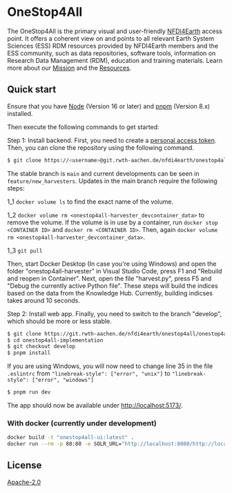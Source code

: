 # OneStop4All
The OneStop4All is the primary visual and user-friendly [NFDI4Earth](https://www.nfdi4earth.de/) access point. It offers a coherent view on and points to all relevant Earth System Sciences (ESS) RDM resources provided by NFDI4Earth members and the ESS community, such as data repositories, software tools, information on Research Data Management (RDM), education and training materials. Learn more about our [Mission](https://nfdi4earth.de/about-us) and the [Resources](https://nfdi4earth.de/2facilitate/onestop4all).

## Quick start

Ensure that you have [Node](https://nodejs.org/en/) (Version 16 or later) and [pnpm](https://pnpm.io/) (Version 8.x) installed.

Then execute the following commands to get started:

Step 1: Install backend. First, you need to create a [personal access token](https://docs.gitlab.com/ee/user/profile/personal_access_tokens.html#clone-repository-using-personal-access-token). Then, you can clone the repository using the following command.  
```bash
$ git clone https://<username>@git.rwth-aachen.de/nfdi4earth/onestop4all/onestop4all-harvester.git
```
The stable branch is `main` and current developments can be seen in `feature/new_harvesters`. Updates in the main branch require the following steps:

1_1 `docker volume ls` to find the exact name of the volume.

1_2 `docker volume rm <onestop4all-harvester_devcontainer_data>` to remove the volume. If the volume is in use by a container, run `docker stop <CONTAINER ID>` and `docker rm <CONTAINER ID>`. Then, again `docker volume rm <onestop4all-harvester_devcontainer_data>`.

1_3 `git pull`

Then, start Docker Desktop (In case you're using Windows) and open the folder "onestop4all-harvester" in Visual Studio Code, press F1 and "Rebuild and reopen in Container".
Next, open the file "harvest.py", press F5 and "Debug the currently active Python file". These steps will build the indices based on the data from the Knowledge Hub. Currently, building indicses takes around 10 seconds.

Step 2: Install web app. Finally, you need to switch to the branch "develop", which should be more or less stable. 
```bash
$ git clone https://git.rwth-aachen.de/nfdi4earth/onestop4all/onestop4all-implementation.git
$ cd onestop4all-implementation
$ git checkout develop
$ pnpm install
```
If you are using Windows, you will now need to change line 35 in the file `.eslintrc` from `"linebreak-style": ["error", "unix"]` to `"linebreak-style": ["error", "windows"]`
```bash
$ pnpm run dev
```

The app should now be available under [http://localhost:5173/](http://localhost:5173/).

### With docker (currently under development)

```bash
docker build -t "onestop4all-ui:latest" .
docker run --rm -p 80:80 -e SOLR_URL="http://localhost:8080/http://localhost:8983/solr"  onestop4all-ui:latest
```
## License

[Apache-2.0](https://www.apache.org/licenses/LICENSE-2.0)
